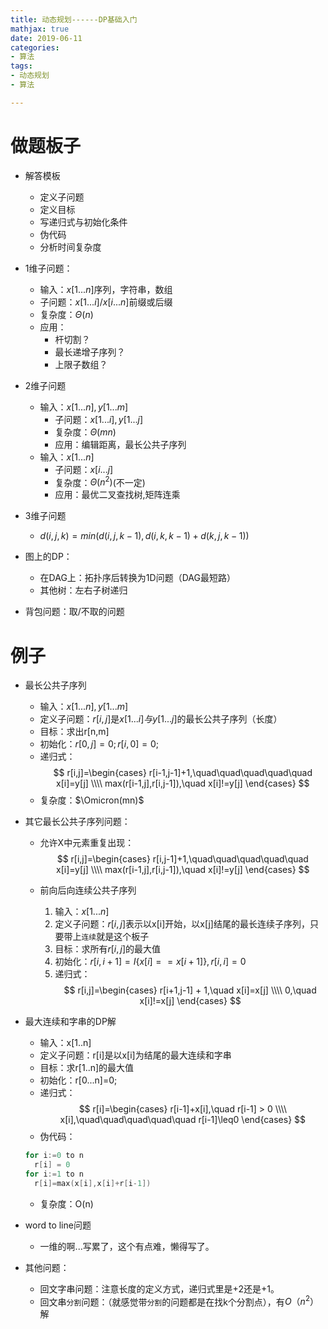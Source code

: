 ```yaml
---
title: 动态规划------DP基础入门
mathjax: true
date: 2019-06-11
categories:
- 算法
tags:
- 动态规划
- 算法

---
```

# 做题板子
- 解答模板
  - 定义子问题
  - 定义目标
  - 写递归式与初始化条件
  - 伪代码
  - 分析时间复杂度
- 1维子问题：
  - 输入：$x[1...n]$序列，字符串，数组
  - 子问题：$x[1...i]/x[i...n]$前缀或后缀
  - 复杂度：$\Theta(n)$
  - 应用：
    - 杆切割？
    - 最长递增子序列？
    - 上限子数组？
- 2维子问题
  - 输入：$x[1...n],y[1...m]$
    - 子问题：$x[1...i],y[1...j]$
    - 复杂度：$\Theta(mn)$
    - 应用：编辑距离，最长公共子序列
  - 输入：$x[1...n]$
    - 子问题：$x[i...j]$
    - 复杂度：$\Theta(n^2)$(不一定)
    - 应用：最优二叉查找树,矩阵连乘

- 3维子问题
  - $d(i, j, k) = min (d(i, j, k − 1), d(i, k, k − 1) + d(k, j, k − 1))$

- 图上的DP：
  - 在DAG上：拓扑序后转换为1D问题（DAG最短路）
  - 其他树：左右子树递归
  
- 背包问题：取/不取的问题

# 例子
- 最长公共子序列
  - 输入：$x[1...n],y[1...m]$
  - 定义子问题：$r[i,j]$是$x[1...i]与y[1...j]$的最长公共子序列（长度）
  - 目标：求出r[n,m]
  - 初始化：$r[0,j]=0;r[i,0]=0;$
  - 递归式：
    $$
    r[i,j]=\begin{cases}
    r[i-1,j-1]+1,\quad\quad\quad\quad\quad x[i]=y[j]  \\\\
    max(r[i-1,j],r[i,j-1]),\quad x[i]!=y[j]
    \end{cases}
    $$ 
  - 复杂度：$\Omicron(mn)$
- 其它最长公共子序列问题：
  - 允许X中元素重复出现：
    $$
    r[i,j]=\begin{cases}
    r[i,j-1]+1,\quad\quad\quad\quad\quad x[i]=y[j]  \\\\
    max(r[i-1,j],r[i,j-1]),\quad x[i]!=y[j]
    \end{cases}
    $$ 
  - 前向后向连续公共子序列
    
    1. 输入：$x[1...n]$
    2. 定义子问题：$r[i,j]$表示以x[i]开始，以x[j]结尾的最长连续子序列，只要带上`连续`就是这个板子
    3. 目标：求所有$r[i,j]$的最大值
    4. 初始化：$r[i,i+1]=I\left\{x[i]==x[i+1]\right\},r[i,i]=0$
    5. 递归式：
    $$
    r[i,j]=\begin{cases}
    r[i+1,j-1] + 1,\quad x[i]=x[j]  \\\\
    0,\quad x[i]!=x[j]
    \end{cases}
    $$ 


- 最大连续和字串的DP解
  - 输入：x[1..n]
  - 定义子问题：r[i]是以x[i]为结尾的最大连续和字串
  - 目标：求r[1..n]的最大值
  - 初始化：r[0...n]=0;
  - 递归式：
    $$
    r[i]=\begin{cases}
    r[i-1]+x[i],\quad r[i-1] > 0 \\\\
    x[i],\quad\quad\quad\quad\quad r[i-1]\leq0
    \end{cases}
    $$
  - 伪代码：
  ```c
  for i:=0 to n
    r[i] = 0 
  for i:=1 to n
    r[i]=max(x[i],x[i]+r[i-1])
  ```
  - 复杂度：O(n)

- word to line问题
  - 一维的啊...写累了，这个有点难，懒得写了。
- 其他问题：
  - 回文字串问题：注意长度的定义方式，递归式里是+2还是+1。
  - 回文串`分割`问题：（就感觉带`分割`的问题都是在找k个分割点），有$O（n^2）$解
   


